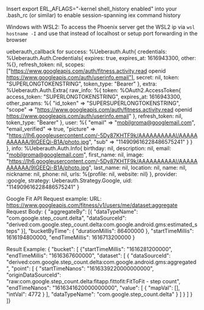 Insert
export ERL_AFLAGS="-kernel shell_history enabled"
into your .bash_rc (or similar) to enable session-spanning iex command history


Windows with WSL2:
To access the Phoenix server get the WSL2 ip via `wsl hostname -I` and use that instead of localhost or setup port forwarding in the browser

ueberauth_callback for success: 
%Ueberauth.Auth{                                                                                                                                                       credentials: %Ueberauth.Auth.Credentials{                                                                                                                                                              expires: true,                                                                                                                                                                                       expires_at: 1616943300,                                                                                                                                                                              other: %{},                                                                                                                                                                                          refresh_token: nil,                                                                                                                                                                                  scopes: ["https://www.googleapis.com/auth/fitness.activity.read openid https://www.googleapis.com/auth/userinfo.email"],                                                                             secret: nil,                                                                                                                                                                                         token: "SUPERLONGTOKENSTRING",
    token_type: "Bearer"
  },
  extra: %Ueberauth.Auth.Extra{
    raw_info: %{
      token: %OAuth2.AccessToken{
        access_token: "SUPERLONGTOKENSTRING",
        expires_at: 1616943300,
        other_params: %{
          "id_token" => "SUPERSUPERLONGTOKENSTRING",
          "scope" => "https://www.googleapis.com/auth/fitness.activity.read openid https://www.googleapis.com/auth/userinfo.email"
        },
        refresh_token: nil,
        token_type: "Bearer"
      },
      user: %{
        "email" => "mobilgroma@googlemail.com",
        "email_verified" => true,
        "picture" => "https://lh6.googleusercontent.com/-5Dy87KHTF9k/AAAAAAAAAAI/AAAAAAAAAAA/9IGEEQi-B1A/photo.jpg",
        "sub" => "114909616228486575241"
      }
    }
  },
  info: %Ueberauth.Auth.Info{
      birthday: nil,
      description: nil,
      email: "mobilgroma@googlemail.com",
      first_name: nil,
      image: "https://lh6.googleusercontent.com/-5Dy87KHTF9k/AAAAAAAAAAI/AAAAAAAAAAA/9IGEEQi-B1A/photo.jpg",
      last_name: nil,
      location: nil,
      name: nil,
      nickname: nil,
      phone: nil,
      urls: %{profile: nil, website: nil}
    },
    provider: :google,
    strategy: Ueberauth.Strategy.Google,
    uid: "114909616228486575241"
}

Google Fit API Request example:
URL: https://www.googleapis.com/fitness/v1/users/me/dataset:aggregate
Request Body:
{
  "aggregateBy": [{
    "dataTypeName": "com.google.step_count.delta",
    "dataSourceId": "derived:com.google.step_count.delta:com.google.android.gms:estimated_steps"
  }],
  "bucketByTime": { "durationMillis": 86400000 },
  "startTimeMillis": 1616194800000,
  "endTimeMillis": 1616713200000
}

Result Example:
{
  "bucket": [
    {"startTimeMillis": "1616281200000", 
      "endTimeMillis": "1616367600000", 
      "dataset": [
        {
          "dataSourceId": "derived:com.google.step_count.delta:com.google.android.gms:aggregated", 
          "point": [
            {
              "startTimeNanos": "1616339220000000000", 
              "originDataSourceId": "raw:com.google.step_count.delta:fitapp.fittofit:FitToFit - step count", 
              "endTimeNanos": "1616341620000000000", 
              "value": [
                {
                  "mapVal": [], 
                  "intVal": 4772
                }
              ], 
              "dataTypeName": "com.google.step_count.delta"
            }
          ]
        }
      ]
    }
]}
